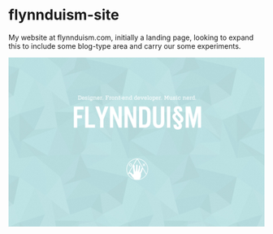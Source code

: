 flynnduism-site
===============

My website at flynnduism.com, initially a landing page, looking to expand this to include some blog-type area and carry our some experiments.

![ScreenShot](https://github.com/flynnduism/flynnduism-site/blob/master/readme-screenshot.png?raw=true)